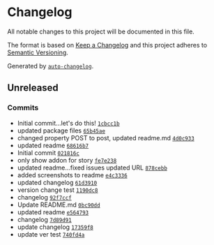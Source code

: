 # Changelog

All notable changes to this project will be documented in this file.

The format is based on [Keep a Changelog](https://keepachangelog.com/en/1.0.0/)
and this project adheres to [Semantic Versioning](https://semver.org/spec/v2.0.0.html).

Generated by [`auto-changelog`](https://github.com/CookPete/auto-changelog).

## Unreleased

### Commits

- Initial commit...let's do this! [`1cbcc1b`](https://github.com/rkever2/storybook-addon-codepen-launcher/commit/1cbcc1b58bd32161386ab740885c35b890320fde)
- updated package files [`65b45ae`](https://github.com/rkever2/storybook-addon-codepen-launcher/commit/65b45aeccfc017e4141e0c9ee2cc1683d1f9c273)
- changed property POST to post, updated readme.md [`4d0c933`](https://github.com/rkever2/storybook-addon-codepen-launcher/commit/4d0c933b3455a05600aa2e9e45887a71ced0b16a)
- updated readme [`68616b7`](https://github.com/rkever2/storybook-addon-codepen-launcher/commit/68616b7cb918668a6eb3c86648a5a775d946e6a8)
- Initial commit [`021816c`](https://github.com/rkever2/storybook-addon-codepen-launcher/commit/021816c3125b2078c2b53b07951447791ae27f0e)
- only show addon for story [`fe7e238`](https://github.com/rkever2/storybook-addon-codepen-launcher/commit/fe7e238856dda5f9ecf142379981d7b200371c6a)
- updated readme...fixed issues updated URL [`878cebb`](https://github.com/rkever2/storybook-addon-codepen-launcher/commit/878cebb5fde1b44e741697d67e49421cce445bd4)
- added screenshots to readme [`e4c3336`](https://github.com/rkever2/storybook-addon-codepen-launcher/commit/e4c333615605d31f7b7950820af10db5f8e22e7c)
- updated changelog [`61d3910`](https://github.com/rkever2/storybook-addon-codepen-launcher/commit/61d39102cfdb53af2d159779647f1de15d89baf1)
- version change test [`1190dc8`](https://github.com/rkever2/storybook-addon-codepen-launcher/commit/1190dc8c6c4c3c53d15454e8c5692d9b166350a7)
- changelog [`92f7ccf`](https://github.com/rkever2/storybook-addon-codepen-launcher/commit/92f7ccfd29946398ca141edf62c3db688da44e4a)
- Update README.md [`0bc90dd`](https://github.com/rkever2/storybook-addon-codepen-launcher/commit/0bc90dd288eb755e7cec43c55056bd80b2572add)
- updated readme [`e564793`](https://github.com/rkever2/storybook-addon-codepen-launcher/commit/e5647938e7cf1ba878f0f24ee1b8cbc6fd67d092)
- changelog [`7d89d91`](https://github.com/rkever2/storybook-addon-codepen-launcher/commit/7d89d9168ae34a1b3f529c28e9370def13f7e6bc)
- update changelog [`17359f8`](https://github.com/rkever2/storybook-addon-codepen-launcher/commit/17359f8091bd26dce99c8639b13bd418dd727bb2)
- update ver test [`740fd4a`](https://github.com/rkever2/storybook-addon-codepen-launcher/commit/740fd4ab17703219b8f8fd3620b53738732fc31b)
